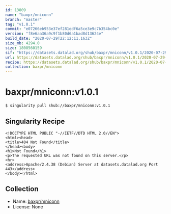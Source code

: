 ```yaml
---
id: 13809
name: "baxpr/mniconn"
branch: "master"
tag: "v1.0.1"
commit: "e07266eb953e37ef281edf6a5ce3e9c7b354bc0e"
version: "f8e6aa36a9c9f1b80d6a1bad8d13624e"
build_date: "2020-07-29T22:12:11.163Z"
size_mb: 4294.0
size: 1808560159
sif: "https://datasets.datalad.org/shub/baxpr/mniconn/v1.0.1/2020-07-29-e07266eb-f8e6aa36/f8e6aa36a9c9f1b80d6a1bad8d13624e.sif"
url: https://datasets.datalad.org/shub/baxpr/mniconn/v1.0.1/2020-07-29-e07266eb-f8e6aa36/
recipe: https://datasets.datalad.org/shub/baxpr/mniconn/v1.0.1/2020-07-29-e07266eb-f8e6aa36/Singularity
collection: baxpr/mniconn
---
```


# baxpr/mniconn:v1.0.1

```bash
$ singularity pull shub://baxpr/mniconn:v1.0.1
```

## Singularity Recipe

```singularity
<!DOCTYPE HTML PUBLIC "-//IETF//DTD HTML 2.0//EN">
<html><head>
<title>404 Not Found</title>
</head><body>
<h1>Not Found</h1>
<p>The requested URL was not found on this server.</p>
<hr>
<address>Apache/2.4.38 (Debian) Server at datasets.datalad.org Port 443</address>
</body></html>
```

## Collection

 - Name: [baxpr/mniconn](https://github.com/baxpr/mniconn)
 - License: None

